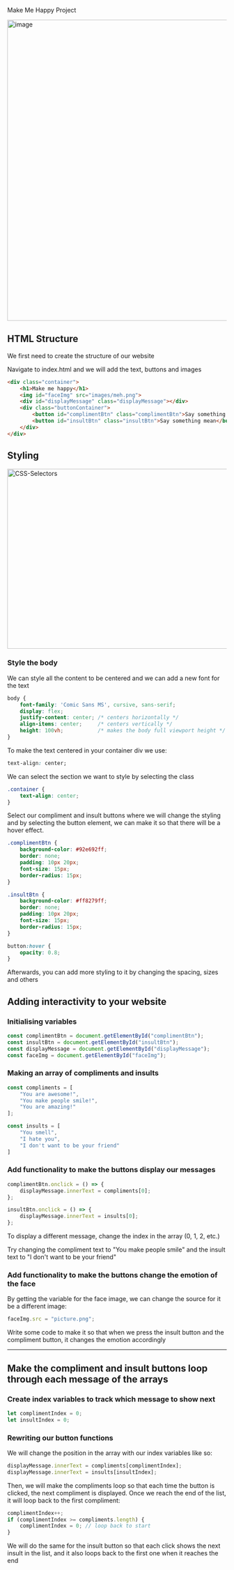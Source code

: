 Make Me Happy Project

<img width="630" height="691" alt="image" src="https://github.com/user-attachments/assets/ab139d95-44ad-4646-a05f-1f65531e819b" />

## HTML Structure

We first need to create the structure of our website 

Navigate to index.html and we will add the text, buttons and images

```html
<div class="container">
    <h1>Make me happy</h1>
    <img id="faceImg" src="images/meh.png">
    <div id="displayMessage" class="displayMessage"></div>
    <div class="buttonContainer">
        <button id="complimentBtn" class="complimentBtn">Say something nice</button>
        <button id="insultBtn" class="insultBtn">Say something mean</button>
    </div>
</div>
```

## Styling 

<img width="648" height="413" alt="CSS-Selectors" src="https://github.com/user-attachments/assets/eab70a52-5ef2-4332-8377-2c729cdd1299" />

### Style the body
We can style all the content to be centered and we can add a new font for the text

```css
body {
    font-family: 'Comic Sans MS', cursive, sans-serif;
    display: flex;
    justify-content: center; /* centers horizontally */
    align-items: center;     /* centers vertically */
    height: 100vh;           /* makes the body full viewport height */
}
```

To make the text centered in your container div
we use:

```css
text-align: center;
```

We can select the section we want to style by selecting the class

```css
.container {
    text-align: center;
}
```

Select our compliment and insult buttons where we will change the styling and 
by selecting the button element, we can make it so that there will be a hover effect.

```css
.complimentBtn {
    background-color: #92e692ff;
    border: none;
    padding: 10px 20px;
    font-size: 15px;
    border-radius: 15px;
}

.insultBtn {
    background-color: #ff8279ff;
    border: none;
    padding: 10px 20px;
    font-size: 15px;
    border-radius: 15px;
}

button:hover {
    opacity: 0.8;
}
```

Afterwards, you can add more styling to it by changing the spacing, sizes and others

## Adding interactivity to your website

### Initialising variables

```js
const complimentBtn = document.getElementById("complimentBtn");
const insultBtn = document.getElementById("insultBtn");
const displayMessage = document.getElementById("displayMessage");
const faceImg = document.getElementById("faceImg");
```


### Making an array of compliments and insults

```js
const compliments = [
    "You are awesome!",
    "You make people smile!",
    "You are amazing!"
];

const insults = [
    "You smell",
    "I hate you",
    "I don't want to be your friend"
]
```

### Add functionality to make the buttons display our messages

```js
complimentBtn.onclick = () => {
    displayMessage.innerText = compliments[0];
};

insultBtn.onclick = () => {
    displayMessage.innerText = insults[0];
};
```

To display a different message, change the index in the array (0, 1, 2, etc.) 

Try changing the compliment text to "You make people smile" and the insult text to "I don't want to be your friend"

### Add functionality to make the buttons change the emotion of the face

By getting the variable for the face image, we can change the source for it be a different image:

```js
faceImg.src = "picture.png";
```

Write some code to make it so that when we press the insult button and the compliment button, it changes the emotion accordingly

---

## Make the compliment and insult buttons loop through each message of the arrays

### Create index variables to track which message to show next

```js
let complimentIndex = 0;
let insultIndex = 0;
```

### Rewriting our button functions

We will change the position in the array with our index variables like so:

```js
displayMessage.innerText = compliments[complimentIndex];
displayMessage.innerText = insults[insultIndex];
```

Then, we will make the compliments loop so that each time the button is clicked, the next compliment is displayed. Once we reach the end of the list, it will loop back to the first compliment:

```js
complimentIndex++;
if (complimentIndex >= compliments.length) {
    complimentIndex = 0; // loop back to start
}
```

We will do the same for the insult button so that each click shows the next insult in the list, and it also loops back to the first one when it reaches the end

